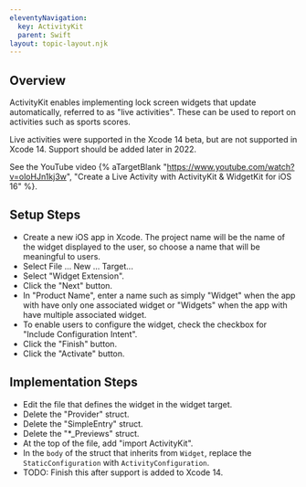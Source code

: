 ```yaml
---
eleventyNavigation:
  key: ActivityKit
  parent: Swift
layout: topic-layout.njk
---
```


## Overview

ActivityKit enables implementing lock screen widgets that update automatically,
referred to as "live activities".
These can be used to report on activities such as sports scores.

Live activities were supported in the Xcode 14 beta,
but are not supported in Xcode 14.
Support should be added later in 2022.

See the YouTube video {% aTargetBlank
"https://www.youtube.com/watch?v=oloHJn1kj3w",
"Create a Live Activity with ActivityKit & WidgetKit for iOS 16" %}.

## Setup Steps

- Create a new iOS app in Xcode.
  The project name will be the name of the widget displayed to the user,
  so choose a name that will be meaningful to users.
- Select File ... New ... Target...
- Select "Widget Extension".
- Click the "Next" button.
- In "Product Name", enter a name such as simply
  "Widget" when the app with have only one associated widget
  or "Widgets" when the app with have multiple associated widget.
- To enable users to configure the widget, check the checkbox for
  "Include Configuration Intent".
- Click the "Finish" button.
- Click the "Activate" button.

## Implementation Steps

- Edit the file that defines the widget in the widget target.
- Delete the "Provider" struct.
- Delete the "SimpleEntry" struct.
- Delete the "\*\_Previews" struct.
- At the top of the file, add "import ActivityKit".
- In the `body` of the struct that inherits from `Widget`,
  replace the `StaticConfiguration` with `ActivityConfiguration`.
- TODO: Finish this after support is added to Xcode 14.
